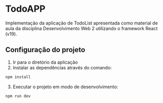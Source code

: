 # TodoAPP

Implementação da aplicação de TodoList apresentada como material de aula da disciplina Desenvolvimento Web 2 utilizando o framework React (v19).

## Configuração do projeto

1. Ir para o diretório da aplicação
2. Instalar as dependências através do comando:
```bash
npm install
```
3. Executar o projeto em modo de desenvolvimento:
```bash
npm run dev
```